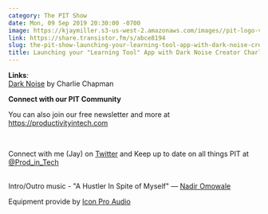 ```yaml
---
category: The PIT Show
date: Mon, 09 Sep 2019 20:30:00 -0700
image: https://kjaymiller.s3-us-west-2.amazonaws.com/images//pit-logo-v5.jpg
link: https://share.transistor.fm/s/abce8194
slug: the-pit-show-launching-your-learning-tool-app-with-dark-noise-creator-charlie-chapman
title: Launching your "Learning Tool" App with Dark Noise Creator Charlie Chapman
---
```


<p><strong>Links</strong>:<br /><a href="https://apps.apple.com/us/app/dark-noise/id1465439395">Dark Noise</a> by Charlie Chapman</p><p><strong>Connect with our PIT Community</strong></p><p>You can also join our free newsletter and more at <a href="https://productivityintech.com/">https://productivityintech.com</a></p><p><br /></p><p>Connect with me (Jay) on <a href="https://twitter.com/kjaymiller">Twitter</a> and Keep up to date on all things PIT at<a href="https://twitter.com/prod_in_tech"> @Prod_in_Tech</a></p><p><br />Intro/Outro music - "A Hustler In Spite of Myself" — <a href="http://www.nadiromowale.com">Nadir Omowale</a></p><p>Equipment provide by <a href="https://iconproaudio.com/">Icon Pro Audio</a></p>